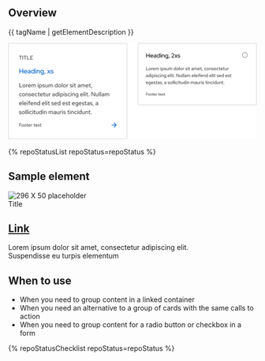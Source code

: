 ## Overview

{{ tagName | getElementDescription }}

<uxdot-example width-adjustment="752px">
  <img src="./tile-sample.png" alt="Example of a default link tile and a selectable tile">
</uxdot-example>


{% repoStatusList repoStatus=repoStatus %}

## Sample element

<rh-tile>
  <img slot="image" src="https://fakeimg.pl/296x50" alt="296 X 50 placeholder">
  <div slot="title">Title</div>
  <h2 slot="headline"><a href="#top">Link</a></h2>
  Lorem ipsum dolor sit amet, consectetur adipiscing elit.
  <div slot="footer">Suspendisse eu turpis elementum</div>
</rh-tile>

## When to use

- When you need to group content in a linked container
- When you need an alternative to a group of cards with the same calls to action
- When you need to group content for a radio button or checkbox in a form

{% repoStatusChecklist repoStatus=repoStatus %}

